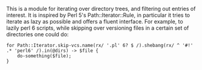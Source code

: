 This is a module for iterating over directory trees, and filtering out entries of interest. It is inspired by Perl 5's Path::Iterator::Rule, in particular it tries to iterate as lazy as possible and offers a fluent interface. For example, to lazily perl 6 scripts, while skipping over versioning files in a certain set of directories one could do:

```
for Path::Iterator.skip-vcs.name(rx/ '.pl' 6? $ /).shebang(rx/ ^ '#!' .* 'perl6' /).in(@dirs) -> $file {
	do-something($file);
}
```
